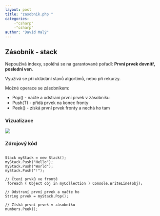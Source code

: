 ```yaml
---
layout: post
title: "zasobnik.php "
categories:
    -"csharp"
    -"csharp"
author: "David Malý"
--- 
```



## Zásobník - stack


Nepoužívá indexy, spoléhá se na garantované pořadí: **První prvek dovnitř, poslední ven**.



Využívá se při ukládání stavů algortimů, nebo při rekurzy.



Možné operace se zásobníkem:


- Pop() - načte a odstraní první prvek v zásobníku
- Push(T) - přidá prvek na konec fronty
- Peek() - získá první prvek fronty a nechá ho tam


### Vizualizace
![](images/Stack.png)

### Zdrojový kód

```

Stack myStack = new Stack();
myStack.Push("Hello");
myStack.Push("World");
myStack.Push("!");

// Čtení prvků ve frontě
 foreach ( Object obj in myCollection ) Console.WriteLine(obj);

// Odstraní první prvek a načte ho
String prvek = myStack.Pop();

// Získá první prvek v zásobníku
numbers.Peek();

```
